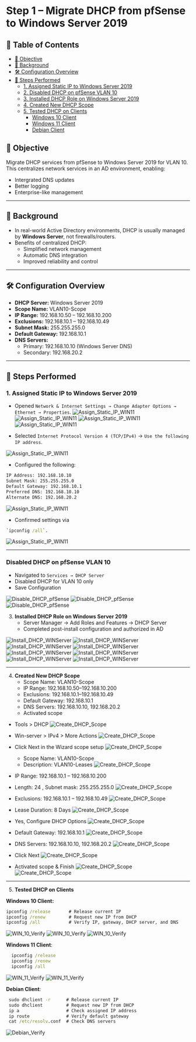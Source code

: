 # Step 1 – Migrate DHCP from pfSense to Windows Server 2019

## 📑 Table of Contents
- [📌 Objective](#-objective)
- [🔹 Background](#-background)
- [🛠️ Configuration Overview](#️-configuration-overview)
- [🔹 Steps Performed](#-steps-performed)
  - [1. Assigned Static IP to Windows Server 2019](#1-assigned-static-ip-to-windows-server-2019)
  - [2. Disabled DHCP on pfSense VLAN 10](##step-2-disabled-dhcp-on-pfsense-vlan-10)
  - [3. Installed DHCP Role on Windows Server 2019](#3-installed-dhcp-role-on-windows-server-2019)
  - [4. Created New DHCP Scope](#4-created-new-dhcp-scope)
  - [5. Tested DHCP on Clients](#5-tested-dhcp-on-clients)
    - [Windows 10 Client](#windows-10-client)
    - [Windows 11 Client](#windows-11-client)
    - [Debian Client](#debian-client)
  













## 📌 Objective
Migrate DHCP services from pfSense to Windows Server 2019 for VLAN 10.  
This centralizes network services in an AD environment, enabling:
- Intergrated DNS updates
- Better logging
- Enterprise-like management

---

## 🔹 Background
- In real-world Active Directory environments, DHCP is usually managed by **Windows Server**, not firewalls/routers.  
- Benefits of centralized DHCP:
    - Simplified network management
    - Automatic DNS integration
    - Improved reliability and control

---

## 🛠️ Configuration Overview
- **DHCP Server:** Windows Server 2019  
- **Scope Name:** VLAN10-Scope  
- **IP Range:** 192.168.10.50 – 192.168.10.200  
- **Exclusions:** 192.168.10.1 – 192.168.10.49  
- **Subnet Mask:** 255.255.255.0  
- **Default Gateway:** 192.168.10.1  
- **DNS Servers:**  
  - Primary: 192.168.10.10 (Windows Server DNS)  
  - Secondary: 192.168.20.2  

---

## 🔹 Steps Performed

### 1. **Assigned Static IP to Windows Server 2019**
  - Opened `Network & Internet Settings → Change Adapter Options → Ethernet → Properties`.
   ![Assign_Static_IP_WIN11](images/1_Static_WIN11.png)
   ![Assign_Static_IP_WIN11](images/2_Static_WIN11.png)
   ![Assign_Static_IP_WIN11](images/3_Static_WIN11.png)
   ![Assign_Static_IP_WIN11](images/4_Static_WIN11.png)

   - Selected `Internet Protocol Version 4 (TCP/IPv4)` → `Use the following IP address`.
  
   ![Assign_Static_IP_WIN11](images/5_Static_WIN11.png)

   - Configured the following:

```bash
IP Address: 192.168.10.10
Subnet Mask: 255.255.255.0
Default Gateway: 192.168.10.1
Preferred DNS: 192.168.10.10
Alternate DNS: 192.168.20.2
```
    
  ![Assign_Static_IP_WIN11](images/6_Static_WIN11.png)

   - Confirmed settings via

  ```cmd
  `ipconfig /all`.
  ```
  ![Assign_Static_IP_WIN11](images/7_Static_WIN11.png)

---

### **Disabled DHCP on pfSense VLAN 10**  
   - Navigated to `Services → DHCP Server`  
   - Disabled DHCP for VLAN 10 only  
   - Save Configuration

  ![Disable_DHCP_pfSense](images/8_Disable_DHCP.png)
  ![Disable_DHCP_pfSense](images/9_Disable_DHCP.png)
  ![Disable_DHCP_pfSense](images/10_Disable_DHCP.png)

  
3. **Installed DHCP Role on Windows Server 2019**  
   - Server Manager → Add Roles and Features → DHCP Server  
   - Completed post-install configuration and authorized in AD  

  ![Install_DHCP_WINServer](images/11_Install_WINServer.png)
  ![Install_DHCP_WINServer](images/12_Install_WINServer.png)
  ![Install_DHCP_WINServer](images/13_Install_WINServer.png)
  ![Install_DHCP_WINServer](images/14_Install_WINServer.png)
  ![Install_DHCP_WINServer](images/15_Install_WINServer.png)
  ![Install_DHCP_WINServer](images/16_Install_WINServer.png)
  ![Install_DHCP_WINServer](images/17_Install_WINServer.png)
  ![Install_DHCP_WINServer](images/18_Install_WINServer.png)

---

4. **Created New DHCP Scope**  
   - Scope Name: VLAN10-Scope  
   - IP Range: 192.168.10.50–192.168.10.200  
   - Exclusions: 192.168.10.1–192.168.10.49  
   - Default Gateway: 192.168.10.1  
   - DNS Servers: 192.168.10.10, 192.168.20.2  
   - Activated scope  

- Tools > DHCP
  ![Create_DHCP_Scope](images/19_DHCP_Scope.png)
- Win-server > IPv4 > More Actions
  ![Create_DHCP_Scope](images/20_DHCP_Scope.png)
- Click Next in the Wizard scope setup 
  ![Create_DHCP_Scope](images/21_DHCP_Scope.png)
  
  - Scope Name: VLAN10-Scope
  - Description: VLAN10-Leases
  ![Create_DHCP_Scope](images/22_DHCP_Scope.png)
- IP Range: 192.168.10.1 – 192.168.10.200
- Length: 24 , Subnet mask: 255.255.255.0
  ![Create_DHCP_Scope](images/23_DHCP_Scope.png)
- Exclusions: 192.168.10.1 – 192.168.10.49
  ![Create_DHCP_Scope](images/24_DHCP_Scope.png)
- Lease Duration: 8 Days
  ![Create_DHCP_Scope](images/25_DHCP_Scope.png)
- Yes, Configure DHCP Options
  ![Create_DHCP_Scope](images/26_DHCP_Scope.png)
- Default Gateway: 192.168.10.1
  ![Create_DHCP_Scope](images/27_DHCP_Scope.png)
- DNS Servers: 192.168.10.10, 192.168.20.2
  ![Create_DHCP_Scope](images/28_DHCP_Scope.png)
- Click Next 
  ![Create_DHCP_Scope](images/29_DHCP_Scope.png)
- Activated scope & Finish
  ![Create_DHCP_Scope](images/30_DHCP_Scope.png)
  ![Create_DHCP_Scope](images/31_DHCP_Scope.png)





---

5. **Tested DHCP on Clients**

**Windows 10 Client:**  
```cmd
ipconfig /release       # Release current IP
ipconfig /renew         # Request new IP from DHCP
ipconfig /all           # Verify IP, gateway, DHCP server, and DNS
```

  ![WIN_10_Verify](images/32_WIN10_Verify.png)
  ![WIN_10_Verify](images/33_WIN10_Verify.png)
  ![WIN_10_Verify](images/34_WIN10_Verify.png)






  **Windows 11 Client**:  
 ```cmd
   ipconfig /release
   ipconfig /renew
   ipconfig /all
```
  ![WIN_11_Verify](images/35_WIN11_Verify.png)
  ![WIN_11_Verify](images/36_WIN11_Verify.png)


  **Debian Client**:
 ```cmd
  sudo dhclient -r      # Release current IP
  sudo dhclient         # Request new IP from DHCP
  ip a                  # Check assigned IP address
  ip route              # Verify default gateway
  cat /etc/resolv.conf  # Check DNS servers
```
  ![Debian_Verify](images/38_Debian_Verify.png)

